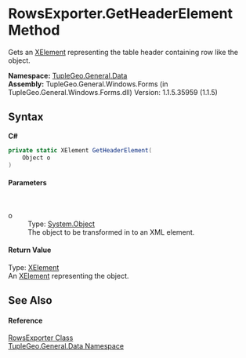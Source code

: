 # RowsExporter.GetHeaderElement Method 
 

Gets an <a href="http://msdn2.microsoft.com/en-us/library/bb340098" target="_blank">XElement</a> representing the table header containing row like the object.

**Namespace:**&nbsp;<a href="N_TupleGeo_General_Data">TupleGeo.General.Data</a><br />**Assembly:**&nbsp;TupleGeo.General.Windows.Forms (in TupleGeo.General.Windows.Forms.dll) Version: 1.1.5.35959 (1.1.5)

## Syntax

**C#**<br />
``` C#
private static XElement GetHeaderElement(
	Object o
)
```


#### Parameters
&nbsp;<dl><dt>o</dt><dd>Type: <a href="http://msdn2.microsoft.com/en-us/library/e5kfa45b" target="_blank">System.Object</a><br />The object to be transformed in to an XML element.</dd></dl>

#### Return Value
Type: <a href="http://msdn2.microsoft.com/en-us/library/bb340098" target="_blank">XElement</a><br />An <a href="http://msdn2.microsoft.com/en-us/library/bb340098" target="_blank">XElement</a> representing the object.

## See Also


#### Reference
<a href="T_TupleGeo_General_Data_RowsExporter">RowsExporter Class</a><br /><a href="N_TupleGeo_General_Data">TupleGeo.General.Data Namespace</a><br />